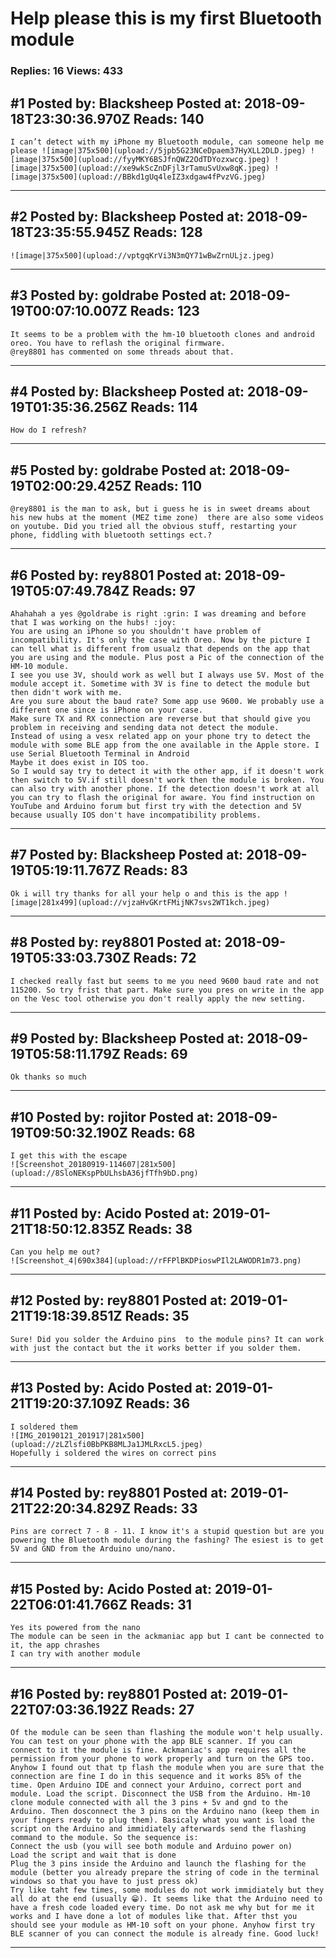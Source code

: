 # Help please this is my first Bluetooth module

### Replies: 16 Views: 433

## \#1 Posted by: Blacksheep Posted at: 2018-09-18T23:30:36.970Z Reads: 140

```
I can’t detect with my iPhone my Bluetooth module, can someone help me please ![image|375x500](upload://5jpb5G23NCeDpaem37HyXLL2DLD.jpeg) ![image|375x500](upload://fyyMKY6BSJfnQWZ2OdTDYozxwcg.jpeg) ![image|375x500](upload://xe9wkScZnDFjl3rTamuSvUxw8qK.jpeg) ![image|375x500](upload://BBkd1gUq4leIZ3xdgaw4fPvzVG.jpeg)
```

---
## \#2 Posted by: Blacksheep Posted at: 2018-09-18T23:35:55.945Z Reads: 128

```
![image|375x500](upload://vptgqKrVi3N3mQY71wBwZrnULjz.jpeg)
```

---
## \#3 Posted by: goldrabe Posted at: 2018-09-19T00:07:10.007Z Reads: 123

```
It seems to be a problem with the hm-10 bluetooth clones and android oreo. You have to reflash the original firmware.
@rey8801 has commented on some threads about that.
```

---
## \#4 Posted by: Blacksheep Posted at: 2018-09-19T01:35:36.256Z Reads: 114

```
How do I refresh?
```

---
## \#5 Posted by: goldrabe Posted at: 2018-09-19T02:00:29.425Z Reads: 110

```
@rey8801 is the man to ask, but i guess he is in sweet dreams about his new hubs at the moment (MEZ time zone)  there are also some videos on youtube. Did you tried all the obvious stuff, restarting your phone, fiddling with bluetooth settings ect.?
```

---
## \#6 Posted by: rey8801 Posted at: 2018-09-19T05:07:49.784Z Reads: 97

```
Ahahahah a yes @goldrabe is right :grin: I was dreaming and before that I was working on the hubs! :joy:
You are using an iPhone so you shouldn't have problem of incompatibility. It's only the case with Oreo. Now by the picture I can tell what is different from usualz that depends on the app that you are using and the module. Plus post a Pic of the connection of the HM-10 module.
I see you use 3V, should work as well but I always use 5V. Most of the module accept it. Sometime with 3V is fine to detect the module but then didn't work with me. 
Are you sure about the baud rate? Some app use 9600. We probably use a different one since is iPhone on your case. 
Make sure TX and RX connection are reverse but that should give you problem in receiving and sending data not detect the module. 
Instead of using a vesx related app on your phone try to detect the module with some BLE app from the one available in the Apple store. I use Serial Bluetooth Terminal in Android
Maybe it does exist in IOS too. 
So I would say try to detect it with the other app, if it doesn't work then switch to 5V.if still doesn't work then the module is broken. You can also try with another phone. If the detection doesn't work at all you can try to flash the original for aware. You find instruction on YouTube and Arduino forum but first try with the detection and 5V because usually IOS don't have incompatibility problems.
```

---
## \#7 Posted by: Blacksheep Posted at: 2018-09-19T05:19:11.767Z Reads: 83

```
Ok i will try thanks for all your help o and this is the app ![image|281x499](upload://vjzaHvGKrtFMijNK7svs2WT1kch.jpeg)
```

---
## \#8 Posted by: rey8801 Posted at: 2018-09-19T05:33:03.730Z Reads: 72

```
I checked really fast but seems to me you need 9600 baud rate and not 115200. So try frist that part. Make sure you pres on write in the app on the Vesc tool otherwise you don't really apply the new setting.
```

---
## \#9 Posted by: Blacksheep Posted at: 2018-09-19T05:58:11.179Z Reads: 69

```
Ok thanks so much
```

---
## \#10 Posted by: rojitor Posted at: 2018-09-19T09:50:32.190Z Reads: 68

```
I get this with the escape
![Screenshot_20180919-114607|281x500](upload://8SloNEKspPbULhsbA36jfTfh9bD.png)
```

---
## \#11 Posted by: Acido Posted at: 2019-01-21T18:50:12.835Z Reads: 38

```
Can you help me out?
![Screenshot_4|690x384](upload://rFFPlBKDPioswPIl2LAWODR1m73.png)
```

---
## \#12 Posted by: rey8801 Posted at: 2019-01-21T19:18:39.851Z Reads: 35

```
Sure! Did you solder the Arduino pins  to the module pins? It can work with just the contact but the it works better if you solder them.
```

---
## \#13 Posted by: Acido Posted at: 2019-01-21T19:20:37.109Z Reads: 36

```
I soldered them
![IMG_20190121_201917|281x500](upload://zLZlsfi0BbPKB8MLJa1JMLRxcL5.jpeg) 
Hopefully i soldered the wires on correct pins
```

---
## \#14 Posted by: rey8801 Posted at: 2019-01-21T22:20:34.829Z Reads: 33

```
Pins are correct 7 - 8 - 11. I know it's a stupid question but are you powering the Bluetooth module during the fashing? The esiest is to get 5V and GND from the Arduino uno/nano.
```

---
## \#15 Posted by: Acido Posted at: 2019-01-22T06:01:41.766Z Reads: 31

```
Yes its powered from the nano
The module can be seen in the ackmaniac app but I cant be connected to it, the app chrashes
I can try with another module
```

---
## \#16 Posted by: rey8801 Posted at: 2019-01-22T07:03:36.192Z Reads: 27

```
Of the module can be seen than flashing the module won't help usually. You can test on your phone with the app BLE scanner. If you can connect to it the module is fine. Ackmaniac's app requires all the permission from your phone to work properly and turn on the GPS too. 
Anyhow I found out that tp flash the module when you are sure that the connection are fine I do in this sequence and it works 85% of the time. Open Arduino IDE and connect your Arduino, correct port and module. Load the script. Disconnect the USB from the Arduino. Hm-10 clone module connected with all the 3 pins + 5v and gnd to the Arduino. Then dosconnect the 3 pins on the Arduino nano (keep them in your fingers ready to plug them). Basicaly what you want is load the script on the Arduino and immidiately afterwards send the flashing command to the module. So the sequence is:
Connect the usb (you will see both module and Arduino power on) 
Load the script and wait that is done
Plug the 3 pins inside the Arduino and launch the flashing for the module (better you already prepare the string of code in the terminal windows so that you have to just press ok) 
Try like taht few times, some modules do not work immidiately but they all do at the end (usually 😁). It seems like that the Arduino need to have a fresh code loaded every time. Do not ask me why but for me it works and I have done a lot of modules like that. After thst you should see your module as HM-10 soft on your phone. Anyhow first try BLE scanner of you can connect the module is already fine. Good luck!
```

---
